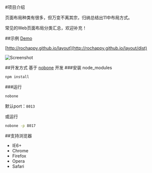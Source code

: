 #项目介绍

页面布局种类有很多，但万变不离其宗，归纳总结出11中布局方式。

常见的Web页面布局分类汇总，欢迎补充！

##示例 [Demo](http://rochappy.github.io/layout/dist)

[http://rochappy.github.io/layout](http://rochappy.github.io/layout/dist)

![Screenshot](https://raw.githubusercontent.com/rochappy/layout/master/docs/img/basic.jpg)

##开发方式
基于 [nobone](http://github.com/ysmood/nobone) 开发
###安装 node_modules
```bash
npm install
```

###运行
```bash
nobone
```
默认port：`8013`

或运行
```bash
nobone -p 8017
```

##支持浏览器
- IE6+
- Chrome
- Firefox
- Opera
- Safari